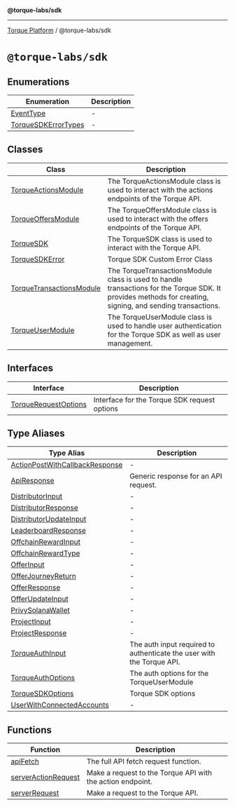 **@torque-labs/sdk**

***

[Torque Platform](../README.md) / @torque-labs/sdk

# `@torque-labs/sdk`

## Enumerations

| Enumeration | Description |
| ------ | ------ |
| [EventType](enumerations/eventtype.md) | - |
| [TorqueSDKErrorTypes](enumerations/torquesdkerrortypes.md) | - |

## Classes

| Class | Description |
| ------ | ------ |
| [TorqueActionsModule](classes/torqueactionsmodule.md) | The TorqueActionsModule class is used to interact with the actions endpoints of the Torque API. |
| [TorqueOffersModule](classes/torqueoffersmodule.md) | The TorqueOffersModule class is used to interact with the offers endpoints of the Torque API. |
| [TorqueSDK](classes/torquesdk.md) | The TorqueSDK class is used to interact with the Torque API. |
| [TorqueSDKError](classes/torquesdkerror.md) | Torque SDK Custom Error Class |
| [TorqueTransactionsModule](classes/torquetransactionsmodule.md) | The TorqueTransactionsModule class is used to handle transactions for the Torque SDK. It provides methods for creating, signing, and sending transactions. |
| [TorqueUserModule](classes/torqueusermodule.md) | The TorqueUserModule class is used to handle user authentication for the Torque SDK as well as user management. |

## Interfaces

| Interface | Description |
| ------ | ------ |
| [TorqueRequestOptions](interfaces/torquerequestoptions.md) | Interface for the Torque SDK request options |

## Type Aliases

| Type Alias | Description |
| ------ | ------ |
| [ActionPostWithCallbackResponse](type-aliases/actionpostwithcallbackresponse.md) | - |
| [ApiResponse](type-aliases/apiresponse.md) | Generic response for an API request. |
| [DistributorInput](type-aliases/distributorinput.md) | - |
| [DistributorResponse](type-aliases/distributorresponse.md) | - |
| [DistributorUpdateInput](type-aliases/distributorupdateinput.md) | - |
| [LeaderboardResponse](type-aliases/leaderboardresponse.md) | - |
| [OffchainRewardInput](type-aliases/offchainrewardinput.md) | - |
| [OffchainRewardType](type-aliases/offchainrewardtype.md) | - |
| [OfferInput](type-aliases/offerinput.md) | - |
| [OfferJourneyReturn](type-aliases/offerjourneyreturn.md) | - |
| [OfferResponse](type-aliases/offerresponse.md) | - |
| [OfferUpdateInput](type-aliases/offerupdateinput.md) | - |
| [PrivySolanaWallet](type-aliases/privysolanawallet.md) | - |
| [ProjectInput](type-aliases/projectinput.md) | - |
| [ProjectResponse](type-aliases/projectresponse.md) | - |
| [TorqueAuthInput](type-aliases/torqueauthinput.md) | The auth input required to authenticate the user with the Torque API. |
| [TorqueAuthOptions](type-aliases/torqueauthoptions.md) | The auth options for the TorqueUserModule |
| [TorqueSDKOptions](type-aliases/torquesdkoptions.md) | Torque SDK options |
| [UserWithConnectedAccounts](type-aliases/userwithconnectedaccounts.md) | - |

## Functions

| Function | Description |
| ------ | ------ |
| [apiFetch](functions/apifetch.md) | The full API fetch request function. |
| [serverActionRequest](functions/serveractionrequest.md) | Make a request to the Torque API with the action endpoint. |
| [serverRequest](functions/serverrequest.md) | Make a request to the Torque API. |
